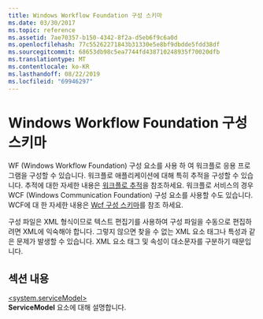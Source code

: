 ```yaml
---
title: Windows Workflow Foundation 구성 스키마
ms.date: 03/30/2017
ms.topic: reference
ms.assetid: 7ae70357-b150-4342-8f2a-d5eb6f9c6a0d
ms.openlocfilehash: 77c55262271843b31330e5e8bf9dbdde5fdd38df
ms.sourcegitcommit: 68653db98c5ea7744fd438710248935f70020dfb
ms.translationtype: MT
ms.contentlocale: ko-KR
ms.lasthandoff: 08/22/2019
ms.locfileid: "69946297"
---
```

# <a name="windows-workflow-foundation-configuration-schema"></a>Windows Workflow Foundation 구성 스키마
WF (Windows Workflow Foundation) 구성 요소를 사용 하 여 워크플로 응용 프로그램을 구성할 수 있습니다. 워크플로 애플리케이션에 대해 특히 추적을 구성할 수 있습니다. 추적에 대한 자세한 내용은 [워크플로 추적](../../../windows-workflow-foundation/workflow-tracking-and-tracing.md)을 참조하세요. 워크플로 서비스의 경우 WCF (Windows Communication Foundation) 구성 요소를 사용할 수도 있습니다. WCF에 대 한 자세한 내용은 [Wcf 구성 스키마](../wcf/index.md)를 참조 하세요.  
  
 구성 파일은 XML 형식이므로 텍스트 편집기를 사용하여 구성 파일을 수동으로 편집하려면 XML에 익숙해야 합니다. 그렇지 않으면 찾을 수 없는 XML 요소 태그나 특성과 같은 문제가 발생할 수 있습니다. XML 요소 태그 및 속성이 대소문자를 구분하기 때문입니다.  
  
## <a name="in-this-section"></a>섹션 내용  
 [\<system.serviceModel>](system-servicemodel-of-workflow.md)  
 **ServiceModel** 요소에 대해 설명합니다.
